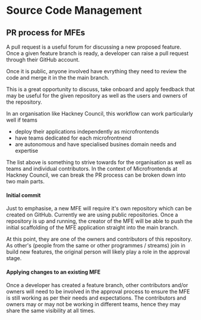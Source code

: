 # Source Code Management

## PR process for MFEs
A pull request is a useful forum for discussing a new proposed feature. Once a given feature branch is ready, a developer can raise a pull request through their GitHub account.

Once it is public, anyone involved have evrything they need to review the code and merge it in the the main branch.

This is a great opportunity to discuss, take onboard and apply feedback that may be useful for the given repository as well as the users and owners of the repository.

In an organisation like Hackney Council, this workflow can work particularly well if teams
- deploy their applications independently as microfrontends
- have teams dedicated for each microfrontnend
- are autonomous and have specialised busines domain needs and expertise

The list above is something to strive towards for the organisation as well as teams and individual contributors.
In the context of Microfrontends at Hackney Council, we can break the PR process can be broken down into two main parts.

#### Initial commit
Just to emphasise, a new MFE will require it's own repository which can be created on GitHub. Currently we are using public repositories. Once a repository is up and running, the creator of the MFE will be able to push the initial scaffolding of the MFE application straight into the main branch.

At this point, they are one of the owners and contributors of this repository. As other's (people from the same or other programmes / streams) join in build new features, the original person will likely play a role in the approval stage.

#### Applying changes to an existing MFE
Once a developer has created a feature branch, other contributors and/or owners will need to be involved in the approval process to ensure the MFE is still working as per their needs and expectations. The contributors and owners may or may not be working in different teams, hence they may share the same visibility at all times.
